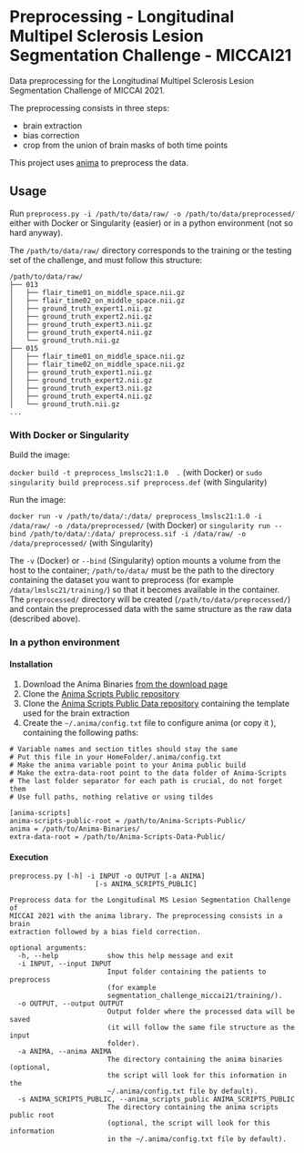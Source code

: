 # Preprocessing - Longitudinal Multipel Sclerosis Lesion Segmentation Challenge - MICCAI21

Data preprocessing for the Longitudinal Multipel Sclerosis Lesion Segmentation Challenge of MICCAI 2021.

The preprocessing consists in three steps:
 - brain extraction
 - bias correction
 - crop from the union of brain masks of both time points

This project uses [anima](https://anima.irisa.fr/) to preprocess the data.

## Usage

Run `preprocess.py -i /path/to/data/raw/ -o /path/to/data/preprocessed/` either with Docker or Singularity (easier) or in a python environment (not so hard anyway).

The `/path/to/data/raw/` directory corresponds to the training or the testing set of the challenge, and must follow this structure:

```
/path/to/data/raw/
├── 013
│   ├── flair_time01_on_middle_space.nii.gz
│   ├── flair_time02_on_middle_space.nii.gz
│   ├── ground_truth_expert1.nii.gz
│   ├── ground_truth_expert2.nii.gz
│   ├── ground_truth_expert3.nii.gz
│   ├── ground_truth_expert4.nii.gz
│   └── ground_truth.nii.gz
├── 015
│   ├── flair_time01_on_middle_space.nii.gz
│   ├── flair_time02_on_middle_space.nii.gz
│   ├── ground_truth_expert1.nii.gz
│   ├── ground_truth_expert2.nii.gz
│   ├── ground_truth_expert3.nii.gz
│   ├── ground_truth_expert4.nii.gz
│   └── ground_truth.nii.gz
...
```
### With Docker or Singularity

Build the image:

`docker build -t preprocess_lmslsc21:1.0  .` (with Docker)
 or
`sudo singularity build preprocess.sif preprocess.def` (with Singularity)

Run the image:

`docker run -v /path/to/data/:/data/ preprocess_lmslsc21:1.0 -i /data/raw/ -o /data/preprocessed/` (with Docker)
 or
`singularity run --bind /path/to/data/:/data/ preprocess.sif -i /data/raw/ -o /data/preprocessed/` (with Singularity)

The `-v` (Docker) or `--bind` (Singularity) option mounts a volume from the host to the container; `/path/to/data/` must be the path to the directory containing the dataset you want to preprocess (for example `/data/lmslsc21/training/`) so that it becomes available in the container.
The `preprocessed/` directory will be created (`/path/to/data/preprocessed/`) and contain the preprocessed data with the same structure as the raw data (described above).

### In a python environment

#### Installation

 1. Download the Anima Binaries [from the download page](https://anima.irisa.fr/downloads/)
 2. Clone the [Anima Scripts Public repository](https://github.com/Inria-Visages/Anima-Scripts-Public)
 3. Clone the [Anima Scripts Public Data repository](https://github.com/Inria-Visages/Anima-Scripts-Data-Public/) containing the template used for the brain extraction
 4. Create the `~/.anima/config.txt` file to configure anima (or copy it ), containing the following paths:
 

```
# Variable names and section titles should stay the same
# Put this file in your HomeFolder/.anima/config.txt
# Make the anima variable point to your Anima public build
# Make the extra-data-root point to the data folder of Anima-Scripts
# The last folder separator for each path is crucial, do not forget them
# Use full paths, nothing relative or using tildes 

[anima-scripts]
anima-scripts-public-root = /path/to/Anima-Scripts-Public/
anima = /path/to/Anima-Binaries/
extra-data-root = /path/to/Anima-Scripts-Data-Public/
```
#### Execution


```
preprocess.py [-h] -i INPUT -o OUTPUT [-a ANIMA]
                     [-s ANIMA_SCRIPTS_PUBLIC]

Preprocess data for the Longitudinal MS Lesion Segmentation Challenge of
MICCAI 2021 with the anima library. The preprocessing consists in a brain
extraction followed by a bias field correction.

optional arguments:
  -h, --help            show this help message and exit
  -i INPUT, --input INPUT
                        Input folder containing the patients to preprocess
                        (for example
                        segmentation_challenge_miccai21/training/).
  -o OUTPUT, --output OUTPUT
                        Output folder where the processed data will be saved
                        (it will follow the same file structure as the input
                        folder).
  -a ANIMA, --anima ANIMA
                        The directory containing the anima binaries (optional,
                        the script will look for this information in the
                        ~/.anima/config.txt file by default).
  -s ANIMA_SCRIPTS_PUBLIC, --anima_scripts_public ANIMA_SCRIPTS_PUBLIC
                        The directory containing the anima scripts public root
                        (optional, the script will look for this information
                        in the ~/.anima/config.txt file by default).
```